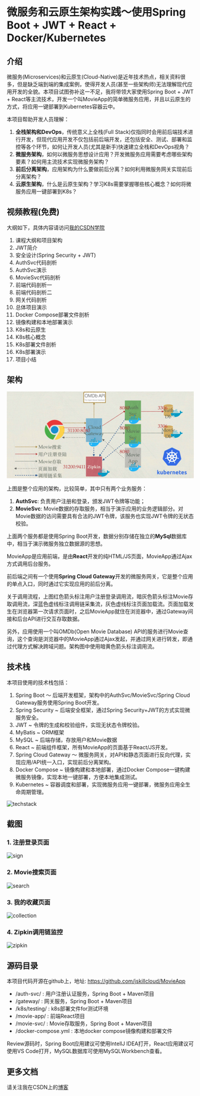 微服务和云原生架构实践～使用Spring Boot + JWT + React + Docker/Kubernetes
===

## 介绍

微服务(Microservices)和云原生(Cloud-Native)是近年技术热点，相关资料很多，但是缺乏端到端的集成案例，使得开发人员(甚至一些架构师)无法理解现代应用开发的全貌。本项目试图弥补这一不足，我将带领大家使用Spring Boot + JWT + React等主流技术，开发一个叫MovieApp的简单微服务应用，并且以云原生的方式，将应用一键部署到Kubernetes容器云中。

本项目帮助开发人员理解：

1. **全栈架构和DevOps**，传统意义上全栈(Full Stack)仅指同时会用前后端技术进行开发，但现代应用开发不仅包括前后端开发，还包括安全、测试、部署和监控等各个环节，如何让开发人员(尤其是新手)快速建立全栈和DevOps视角？
2. **微服务架构**，如何以微服务思想设计应用？开发微服务应用需要考虑哪些架构要素？如何用主流技术实现微服务架构？
3. **前后分离架构**，应用架构为什么要做前后分离？如何利用微服务网关实现前后分离架构？
4. **云原生架构**，什么是云原生架构？学习K8s需要掌握哪些核心概念？如何将微服务应用一键部署到K8s？

## 视频教程(免费)
大纲如下，具体内容请访问[我的CSDN学院](https://edu.csdn.net/course/detail/10687)

1. 课程大纲和项目架构
2. JWT简介
3. 安全设计(Spring Security + JWT)
4. AuthSvc代码剖析
5. AuthSvc演示
6. MovieSvc代码剖析
7. 前端代码剖析一
8. 前端代码剖析二
9. 网关代码剖析
10. 总体项目演示
11. Docker Compose部署文件剖析
12. 镜像构建和本地部署演示
13. K8s和云原生
14. K8s核心概念
15. K8s部署文件剖析
16. K8s部署演示
17. 项目小结

## 架构

![architecture](doc/image/arch.jpg)

上图是整个应用的架构，比较简单，其中只有两个业务服务：

1. **AuthSvc**: 负责用户注册和登录，颁发JWT令牌等功能；
2. **MovieSvc**: Movie数据的存取服务，相当于演示应用的业务逻辑部分。对Movie数据的访问需要具有合法的JWT令牌，该服务也实现JWT令牌的无状态校验。

上面两个服务都是使用Spring Boot开发，数据分别存储在独立的**MySql**数据库中，相当于演示微服务独立数据源的思想。

MovieApp是应用前端，是由**React**开发的纯HTML/JS页面，MovieApp通过Ajax方式调用后台服务。

前后端之间有一个使用**Spring Cloud Gateway**开发的微服务网关，它是整个应用的单点入口，同时通过它实现应用的前后分离。

关于调用流程，上图红色箭头标注用户注册登录调用流，暗灰色箭头标注Movie存取调用流，深蓝色虚线标注调用链采集流，灰色虚线标注页面加载流。页面加载发生在浏览器第一次请求页面时，之后MovieApp就住在浏览器中，通过Gateway间接和后台API进行交互存取数据。

另外，应用使用一个叫OMDb(Open Movie Database) API的服务进行Movie查询，这个查询是浏览器中的MovieApp通过Ajax发起，并通过网关进行转发，即通过代理方式解决跨域问题。架构图中使用暗黄色箭头标注调用流。

## 技术栈

本项目使用的技术栈包括：

1. Spring Boot ～ 后端开发框架，架构中的AuthSvc/MovieSvc/Spring Cloud Gateway服务使用Spring Boot开发。
2. Spring Security ~ 后端安全框架，通过Spring Security+JWT的方式实现微服务安全。
3. JWT ~ 令牌的生成和校验组件，实现无状态令牌校验。
4. MyBatis ~ ORM框架
5. MySQL ~ 后端存储，存放用户和Movie数据
6. React ~ 前端组件框架，所有MovieApp的页面基于React/JS开发。
7. Spring Cloud Gateway ～ 微服务网关，对API和静态页面进行反向代理，实现应用/API统一入口，实现前后分离架构。
8. Docker Compose ~ 镜像构建和本地部署，通过Docker Compose一键构建微服务镜像，实现本地一键部署，方便本地集成测试。
9. Kubernetes ~ 容器调度和部署，实现微服务应用一键部署，微服务应用全生命周期管理。

![techstack](doc/image/techstack.jpg)

## 截图

### 1. 注册登录页面

![sign](doc/image/login.png)

### 2. Movie搜索页面

![search](doc/image/search.png)

### 3. 我的收藏页面

![collection](doc/image/collection.png)

### 4. Zipkin调用链监控

![zipkin](doc/image/zipkin.png)

## 源码目录

本项目代码开源在github上，地址: https://github.com/jskillcloud/MovieApp

* /auth-svc/ : 用户注册认证服务，Spring Boot + Maven项目
* /gateway/ : 网关服务，Spring Boot + Maven项目
* /k8s/testing/ : k8s部署文件for测试环境
* /movie-app/ : 前端React项目
* /movie-svc/ : Movie存取服务，Spring Boot + Maven项目
* /docker-compose.yml : 本地docker compose镜像构建和部署文件

Review源码时，Spring Boot应用建议可使用IntellJ IDEA打开，React应用建议可使用VS Code打开，MySQL数据库可使用MySQLWorkbench查看。

## 更多文档

请关注我在CSDN上的[博客](https://blog.csdn.net/yang75108)






















